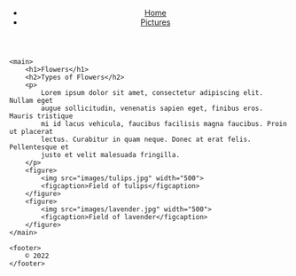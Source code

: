 <!DOCTYPE html>
<html lang="en"><!-- All of the meta data for the page belongs in the header tag --><head>
	<meta charset="UTF-8">
	<meta name="viewport" content="width=device-width, initial-scale=1.0">
	<link rel="icon" href="images/favicon.ico">
	<link rel="stylesheet" href="css/html5reset.css">
	<link rel="stylesheet" href="css/style.css">
	<title>Flowers</title>
</head>

<body>
	<header>
		<nav>
			<ul>
				<li class="active"><a href="index.html">Home</a></li>
				<li><a href="pictures.html">Pictures</a></li>
			</ul>
		</nav>
	</header>

	<main>
		<h1>Flowers</h1>
		<h2>Types of Flowers</h2>
		<p>
			Lorem ipsum dolor sit amet, consectetur adipiscing elit. Nullam eget
			augue sollicitudin, venenatis sapien eget, finibus eros. Mauris tristique
			mi id lacus vehicula, faucibus facilisis magna faucibus. Proin ut placerat
			lectus. Curabitur in quam neque. Donec at erat felis. Pellentesque et
			justo et velit malesuada fringilla.
		</p>
		<figure>
			<img src="images/tulips.jpg" width="500">
			<figcaption>Field of tulips</figcaption>
		</figure>
		<figure>
			<img src="images/lavender.jpg" width="500">
			<figcaption>Field of lavender</figcaption>
		</figure>
	</main>

	<footer>
		© 2022
	</footer>


</body></html>
